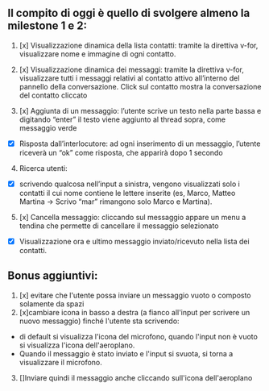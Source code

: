 ## Il compito di oggi è quello di svolgere almeno la milestone 1 e 2:

1. [x] Visualizzazione dinamica della lista contatti: tramite la direttiva v-for, visualizzare nome e immagine di ogni contatto.

2. [x] Visualizzazione dinamica dei messaggi: tramite la direttiva v-for, visualizzare tutti i messaggi relativi al contatto attivo all’interno del pannello della conversazione. Click sul contatto mostra la conversazione del contatto cliccato

3. [x] Aggiunta di un messaggio: l’utente scrive un testo nella parte bassa e digitando “enter” il testo viene aggiunto al thread sopra, come messaggio verde
- [x] Risposta dall’interlocutore: ad ogni inserimento di un messaggio, l’utente riceverà un “ok” come risposta, che apparirà dopo 1 secondo

4. Ricerca utenti: 
- [x] scrivendo qualcosa nell’input a sinistra, vengono visualizzati solo i contatti il cui nome contiene le lettere inserite (es, Marco, Matteo Martina -> Scrivo
“mar” rimangono solo Marco e Martina).

5. [x] Cancella messaggio: cliccando sul messaggio appare un menu a tendina che permette di cancellare il messaggio selezionato
- [x] Visualizzazione ora e ultimo messaggio inviato/ricevuto nella lista dei contatti.

## Bonus aggiuntivi:
1. [x] evitare che l'utente possa inviare un messaggio vuoto o composto solamente da spazi
2. [x]cambiare icona in basso a destra (a fianco all'input per scrivere un nuovo messaggio) finché l'utente sta scrivendo: 
- di default si visualizza l'icona del microfono, quando l'input non è vuoto si visualizza l'icona dell'aeroplano. 
- Quando il messaggio è stato inviato e l'input si svuota, si torna a visualizzare il microfono.
3. []Inviare quindi il messaggio anche cliccando sull'icona dell'aeroplano